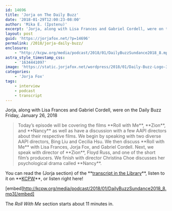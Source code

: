 ```yaml
---
id: 14696
title: 'Jorja on The Daily Buzz'
date: '2018-01-29T12:00:23-08:00'
author: 'Mika E. (Ipstenu)'
excerpt: 'Jorja, along with Lisa Frances and Gabriel Cordell, were on the Daily Buzz Friday, January 26, 2018'
layout: post
guid: 'https://jorjafox.net/?p=14696'
permalink: /2018/jorja-daily-buzz/
enclosure:
    - "http://kcpw.org/media/podcast/2018/01/DailyBuzzSundance2018_8.mp3\n24566413\naudio/mpeg\n"
astra_style_timestamp_css:
    - '1634441097'
image: 'https://static.jorjafox.net/wordpress/2018/01/Daily-Buzz-Logo-300x230.jpg'
categories:
    - 'Jorja Fox'
tags:
    - interview
    - podcast
    - transcript
---
```


Jorja, along with Lisa Frances and Gabriel Cordell, were on the Daily Buzz Friday, January 26, 2018
<blockquote>Today’s episode will be covering the films **Roll with Me**, **Zion**, and **Nancy** as well as have a discussion with a few AAPI directors about their respective films. We begin by speaking with two diverse AAPI directors, Bing Liu and Cecilia Hsu. We then discuss **Roll with Me** with Lisa Frances, Jorja Fox, and Gabriel Cordell. Next, we speak with director of **Zion**, Floyd Russ, and one of the short film’s producers. We finish with director Christina Choe discusses her psychological drama called **Nancy**.</blockquote>
You can read the (Jorja section) of the **<a href="https://jorjafox.net/library/transcript/2018/daily-buzz/">transcript in the Library</a>**, listen to it on **<a href="http://kcpw.org/blog/daily-buzz/2018-01-27/daily-buzz-sundance-day-8-1-26-18/">KCPW</a>**, or listen right here!

[embed]http://kcpw.org/media/podcast/2018/01/DailyBuzzSundance2018_8.mp3[/embed]

The _Roll With Me_ section starts about 11 minutes in.
